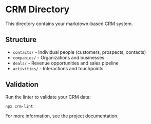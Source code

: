 # CRM Directory

This directory contains your markdown-based CRM system.

## Structure

- `contacts/` - Individual people (customers, prospects, contacts)
- `companies/` - Organizations and businesses  
- `deals/` - Revenue opportunities and sales pipeline
- `activities/` - Interactions and touchpoints

## Validation

Run the linter to validate your CRM data:

```bash
npx crm-lint
```

For more information, see the project documentation.